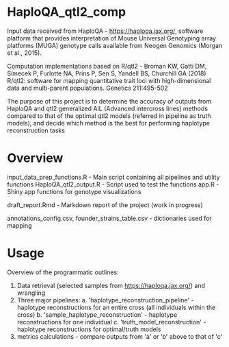# HaploQA_qtl2_comp
Input data received from HaploQA - https://haploqa.jax.org/, software platform that provides interpretation of Mouse Universal Genotyping array platforms (MUGA) genotype calls available from Neogen Genomics (Morgan et al., 2015).

Computation implementations based on R/qtl2 - Broman KW, Gatti DM, Simecek P, Furlotte NA, Prins P, Sen Ś, Yandell BS, Churchill GA (2018) R/qtl2: software for mapping quantitative trait loci with high-dimensional data and multi-parent populations. Genetics 211:495-502

The purpose of this project is to determine the accuracy of outputs from HaploQA and qtl2 generalized AIL (Advanced intercross lines) methods compared to that of the optimal qtl2 models (referred in pipeline as truth models), and decide which method is the best for performing haplotype reconstruction tasks

# Overview
input_data_prep_functions.R - Main script containing all pipelines and utility functions
HaploQA_qtl2_output.R - Script used to test the functions
app.R - Shiny app functions for genotype visualizations

draft_report.Rmd - Markdown report of the project (work in progress)

annotations_config.csv, founder_strains_table.csv - dictionaries used for mapping

# Usage
Overview of the programmatic outlines:
1. Data retrieval (selected samples from https://haploqa.jax.org/) and wrangling
2. Three major pipelines:
  a. 'haplotype_reconstruction_pipeline' - haplotype reconstructions for an entire cross (all individuals within the cross)
  b. 'sample_haplotype_reconstruction' - haplotype reconstructions for one individual
  c. 'truth_model_reconstruction' - haplotype reconstructions for optimal/truth models
3. metrics calculations - compare outputs from 'a' or 'b' above to that of 'c'


